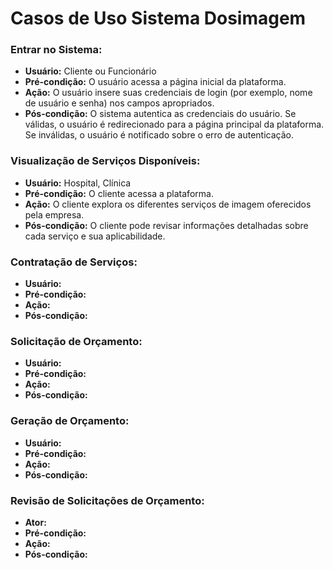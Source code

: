 # Casos de Uso Sistema Dosimagem


### Entrar no Sistema:
- **Usuário:** Cliente ou Funcionário
- **Pré-condição:** O usuário acessa a página inicial da plataforma.
- **Ação:** O usuário insere suas credenciais de login (por exemplo, nome de usuário e senha) nos campos apropriados.
- **Pós-condição:** O sistema autentica as credenciais do usuário. Se válidas, o usuário é redirecionado para a página principal da plataforma. Se inválidas, o usuário é notificado sobre o erro de autenticação.

### Visualização de Serviços Disponíveis:
- **Usuário:** Hospital, Clínica
- **Pré-condição:** O cliente acessa a plataforma.
- **Ação:** O cliente explora os diferentes serviços de imagem oferecidos pela empresa.
- **Pós-condição:** O cliente pode revisar informações detalhadas sobre cada serviço e sua aplicabilidade.

### Contratação de Serviços:
- **Usuário:** 
- **Pré-condição:** 
- **Ação:** 
- **Pós-condição:** 

### Solicitação de Orçamento:
- **Usuário:** 
- **Pré-condição:** 
- **Ação:** 
- **Pós-condição:** 

### Geração de Orçamento:
- **Usuário:** 
- **Pré-condição:** 
- **Ação:** 
- **Pós-condição:** 

### Revisão de Solicitações de Orçamento:
- **Ator:** 
- **Pré-condição:** 
- **Ação:** 
- **Pós-condição:** 
